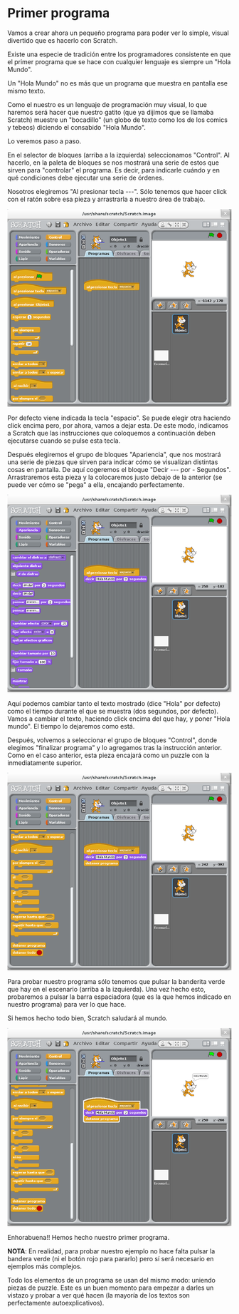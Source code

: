 # Primer programa
Vamos a crear ahora un pequeño programa para poder ver lo simple, visual divertido que es hacerlo con Scratch.

Existe una especie de tradición entre los programadores consistente en que el primer programa que se hace con cualquier lenguaje es siempre un "Hola Mundo".

Un "Hola Mundo" no es más que un programa que muestra en pantalla ese mismo texto.

Como el nuestro es un lenguaje de programación muy visual, lo que haremos será hacer que nuestro gatito (que ya dijimos que se llamaba Scratch) muestre un "bocadillo" (un globo de texto como los de los comics y tebeos) diciendo el consabido "Hola Mundo".

Lo veremos paso a paso.

En el selector de bloques (arriba a la izquierda) seleccionamos "Control". Al hacerlo, en la paleta de bloques se nos mostrará una serie de estos que sirven para "controlar" el programa. Es decir, para indicarle cuándo y en qué condiciones debe ejecutar una serie de órdenes.

Nosotros elegiremos "Al presionar tecla ---". Sólo tenemos que hacer click con el ratón sobre esa pieza y arrastrarla a nuestro área de trabajo.

![](../img/Tema1_primerprograma_01.png "Nuestro primer programa 1")

Por defecto viene indicada la tecla "espacio". Se puede elegir otra haciendo click encima pero, por ahora, vamos a dejar esta. De este modo, indicamos a Scratch que las instrucciones que coloquemos a continuación deben ejecutarse cuando se pulse esta tecla.

Después elegiremos el grupo de bloques "Apariencia", que nos mostrará una serie de piezas que sirven para indicar cómo se visualizan distintas cosas en pantalla. De aquí cogeremos el bloque "Decir --- por - Segundos". Arrastraremos esta pieza y la colocaremos justo debajo de la anterior (se puede ver cómo se "pega" a ella, encajando perfectamente.

![](../img/Tema1_primerprograma_02.png "Nuestro primer programa 2")

Aquí podemos cambiar tanto el texto mostrado (dice "Hola" por defecto) como el tiempo durante el que se muestra (dos segundos, por defecto). Vamos a cambiar el texto, haciendo click encima del que hay, y poner "Hola mundo". El tiempo lo dejaremos como está.

Después, volvemos a seleccionar el grupo de bloques "Control", donde elegimos "finalizar programa" y lo agregamos tras la instrucción anterior. Como en el caso anterior, esta pieza encajará como un puzzle con la inmediatamente superior.

![](../img/Tema1_primerprograma_03.png "Nuestro primer programa 3")

Para probar nuestro programa sólo tenemos que pulsar la banderita verde que hay en el escenario (arriba a la izquierda). Una vez hecho esto, probaremos a pulsar la barra espaciadora (que es la que hemos indicado en nuestro programa) para ver lo que hace.

Si hemos hecho todo bien, Scratch saludará al mundo.

![](../img/Tema1_primerprograma_04.png "Nuestro primer programa 4")

Enhorabuena!! Hemos hecho nuestro primer programa.

**NOTA**: En realidad, para probar nuestro ejemplo no hace falta pulsar la bandera verde (ni el botón rojo para pararlo) pero sí será necesario en ejemplos más complejos. 

Todo los elementos de un programa se usan del mismo modo: uniendo piezas de puzzle. Este es un buen momento para empezar a darles un vistazo y probar a ver qué hacen (la mayoría de los textos son perfectamente autoexplicativos).